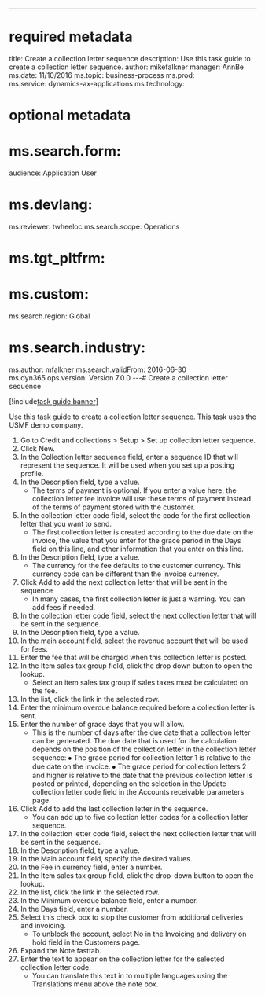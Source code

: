 --- 
# required metadata 
 
title: Create a collection letter sequence
description: Use this task guide to create a collection letter sequence. 
author: mikefalkner
manager: AnnBe 
ms.date: 11/10/2016
ms.topic: business-process 
ms.prod:  
ms.service: dynamics-ax-applications 
ms.technology:  
 
# optional metadata 
 
# ms.search.form:   
audience: Application User 
# ms.devlang:  
ms.reviewer: twheeloc
ms.search.scope: Operations 
# ms.tgt_pltfrm:  
# ms.custom:  
ms.search.region: Global
# ms.search.industry: 
ms.author: mfalkner
ms.search.validFrom: 2016-06-30 
ms.dyn365.ops.version: Version 7.0.0 
---# Create a collection letter sequence

[!include[task guide banner](../../includes/task-guide-banner.md)]

Use this task guide to create a collection letter sequence. This task uses the USMF demo company.

1. Go to Credit and collections > Setup > Set up collection letter sequence.
2. Click New.
3. In the Collection letter sequence field, enter a sequence ID that will represent the sequence. It will be used when you set up a posting profile.
4. In the Description field, type a value.
    * The terms of payment is optional. If you enter a value here, the collection letter fee invoice will use these terms of payment instead of the terms of payment stored with the customer.  
5. In the collection letter code field, select the code for the first collection letter that you want to send.
    * The first collection letter is created according to the due date on the invoice, the value that you enter for the grace period in the Days field on this line, and other information that you enter on this line.  
6. In the Description field, type a value.
    * The currency for the fee defaults to the customer currency. This currency code can be different than the invoice currency.  
7. Click Add to add the next collection letter that will be sent in the sequence
    * In many cases, the first collection letter is just a warning. You can add fees if needed.  
8. In the collection letter code field, select the next collection letter that will be sent in the sequence.
9. In the Description field, type a value.
10. In the main account field, select the revenue account that will be used for fees.
11. Enter the fee that will be charged when this collection letter is posted.
12. In the Item sales tax group field, click the drop down button to open the lookup.
    * Select an item sales tax group if sales taxes must be calculated on the fee.  
13. In the list, click the link in the selected row.
14. Enter the minimum overdue balance required before a collection letter is sent.
15. Enter the number of grace days that you will allow.
    * This is the number of days after the due date that a collection letter can be generated. The due date that is used for the calculation depends on the position of the collection letter in the collection letter sequence:   ⦁	The grace period for collection letter 1 is relative to the due date on the invoice.  ⦁	The grace period for collection letters 2 and higher is relative to the date that the previous collection letter is posted or printed, depending on the selection in the Update collection letter code field in the Accounts receivable parameters page.  
16. Click Add to add the last collection letter in the sequence.
    * You can add up to five collection letter codes for a collection letter sequence.  
17. In the collection letter code field, select the next collection letter that will be sent in the sequence.
18. In the Description field, type a value.
19. In the Main account field, specify the desired values.
20. In the Fee in currency field, enter a number.
21. In the Item sales tax group field, click the drop-down button to open the lookup.
22. In the list, click the link in the selected row.
23. In the Minimum overdue balance field, enter a number.
24. In the Days field, enter a number.
25. Select this check box to stop the customer from additional deliveries and invoicing.
    * To unblock the account, select No in the Invoicing and delivery on hold field in the Customers page.  
26. Expand the Note fasttab.
27. Enter the text to appear on the collection letter for the selected collection letter code.
    * You can translate this text in to multiple languages using the Translations menu above the note box.  

